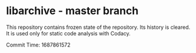 # libarchive - master branch

This repository contains frozen state of the repository.
Its history is cleared. It is used only for static code
analysis with Codacy.

Commit Time: 1687861572
